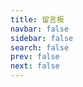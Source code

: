 ```yaml
---
title: 留言板
navbar: false
sidebar: false
search: false
prev: false
next: false
---
```


<messageBoard />
